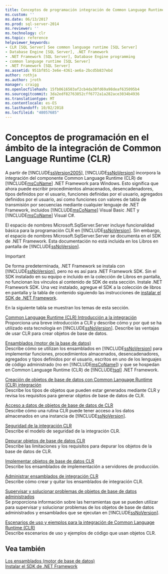 ```yaml
---
title: Conceptos de programación integración de Common Language Runtime (CLR) | Microsoft Docs
ms.custom: ''
ms.date: 06/13/2017
ms.prod: sql-server-2014
ms.reviewer: ''
ms.technology: clr
ms.topic: reference
helpviewer_keywords:
- CLR [SQL Server] See common language runtime [SQL Server]
- Database Engine [SQL Server], .NET Framework
- .NET Framework [SQL Server], Database Engine programming
- common language runtime [SQL Server]
- .NET Framework [SQL Server]
ms.assetid: 951bf851-3e6e-4361-ae6a-2bcd5b837ebd
author: rothja
ms.author: jroth
manager: craigg
ms.openlocfilehash: 15fb0616503af2cb4da30fd69a98deaf635095b4
ms.sourcegitcommit: 3da2edf82763852cff6772a1a282ace3034b4936
ms.translationtype: MT
ms.contentlocale: es-ES
ms.lasthandoff: 10/02/2018
ms.locfileid: "48057685"
---
```

# <a name="common-language-runtime-clr-integration-programming-concepts"></a>Conceptos de programación en el ámbito de la integración de Common Language Runtime (CLR)
  A partir de [!INCLUDE[ssVersion2005](../../../includes/ssversion2005-md.md)], [!INCLUDE[ssNoVersion](../../../includes/ssnoversion-md.md)] incorpora la integración del componente Common Language Runtime (CLR) de [!INCLUDE[msCoName](../../../includes/msconame-md.md)] .NET Framework para Windows. Esto significa que ahora puede escribir procedimientos almacenados, desencadenadores, tipos definidos por el usuario, funciones definidas por el usuario, agregados definidos por el usuario, así como funciones con valores de tabla de transmisión por secuencias mediante cualquier lenguaje de .NET Framework, incluidos [!INCLUDE[msCoName](../../../includes/msconame-md.md)] Visual Basic .NET y [!INCLUDE[msCoName](../../../includes/msconame-md.md)] Visual C#.  
  
 El espacio de nombres Microsoft.SqlServer.Server incluye funcionalidad básica para la programación CLR en [!INCLUDE[ssNoVersion](../../../includes/ssnoversion-md.md)]. Sin embargo, el espacio de nombres Microsoft.SqlServer.Server se documenta en el SDK de .NET Framework. Esta documentación no está incluida en los Libros en pantalla de [!INCLUDE[ssNoVersion](../../../includes/ssnoversion-md.md)].  
  
> [!IMPORTANT]  
>  De forma predeterminada, .NET Framework se instala con [!INCLUDE[ssNoVersion](../../../includes/ssnoversion-md.md)], pero no es así para .NET Framework SDK. Sin el SDK instalado en su equipo e incluido en la colección de Libros en pantalla, no funcionan los vínculos al contenido de SDK de esta sección. Instale .NET Framework SDK. Una vez instalado, agregue el SDK a la colección de libros en pantalla y la tabla de contenido siguiendo las instrucciones de [instalar el SDK de .NET Framework](http://technet.microsoft.com/library/bb686823\(v=SQL.105\).aspx).  
  
 En la siguiente tabla se muestran los temas de esta sección.  
  
 [Common Language Runtime &#40;CLR&#41; Introducción a la integración](common-language-runtime-integration-overview.md)  
 Proporciona una breve introducción a CLR y describe cómo y por qué se ha utilizado esta tecnología en [!INCLUDE[ssNoVersion](../../../includes/ssnoversion-md.md)]. Describe las ventajas de usar CLR para crear objetos de base de datos.  
  
 [Ensamblados &#40;motor de la base de datos&#41;](assemblies-database-engine.md)  
 Describe cómo se utilizan los ensamblados en [!INCLUDE[ssNoVersion](../../../includes/ssnoversion-md.md)] para implementar funciones, procedimientos almacenados, desencadenadores, agregados y tipos definidos por el usuario, escritos en uno de los lenguajes de código administrado (no en [!INCLUDE[msCoName](../../../includes/msconame-md.md)]) y que se hospedan en Common Language Runtime (CLR) de [!INCLUDE[tsql](../../../includes/tsql-md.md)] .NET Framework.  
  
 [Creación de objetos de base de datos con Common Language Runtime &#40;CLR&#41; integración](database-objects/building-database-objects-with-common-language-runtime-clr-integration.md)  
 Describe los tipos de objetos que pueden estar generados mediante CLR y revisa los requisitos para generar objetos de base de datos de CLR.  
  
 [Acceso a datos de objetos de base de datos de CLR](data-access/data-access-from-clr-database-objects.md)  
 Describe cómo una rutina CLR puede tener acceso a los datos almacenados en una instancia de [!INCLUDE[ssNoVersion](../../../includes/ssnoversion-md.md)].  
  
 [Seguridad de la integración CLR](security/clr-integration-security.md)  
 Describe el modelo de seguridad de la integración CLR.  
  
 [Depurar objetos de base de datos CLR](debugging-clr-database-objects.md)  
 Describe las limitaciones y los requisitos para depurar los objetos de la base de datos de CLR.  
  
 [Implementar objetos de base de datos CLR](deploying-clr-database-objects.md)  
 Describe los ensamblados de implementación a servidores de producción.  
  
 [Administrar ensamblados de integración CLR](assemblies/managing-clr-integration-assemblies.md)  
 Describe cómo crear y quitar los ensamblados de integración CLR.  
  
 [Supervisar y solucionar problemas de objetos de base de datos administrados](monitoring-and-troubleshooting-managed-database-objects.md)  
 Se proporciona información sobre las herramientas que se pueden utilizar para supervisar y solucionar problemas de los objetos de base de datos administrados y ensamblados que se ejecutan en [!INCLUDE[ssNoVersion](../../../includes/ssnoversion-md.md)].  
  
 [Escenarios de uso y ejemplos para la integración de Common Language Runtime &#40;CLR&#41;](../../database-engine/dev-guide/usage-scenarios-and-examples-for-common-language-runtime-clr-integration.md)  
 Describe escenarios de uso y ejemplos de código que usan objetos CLR.  
  
## <a name="see-also"></a>Vea también  
 [Los ensamblados &#40;motor de base de datos&#41;](assemblies-database-engine.md)   
 [Instalar el SDK de .NET Framework](http://technet.microsoft.com/library/bb686823\(v=SQL.105\).aspx)  
  
  
